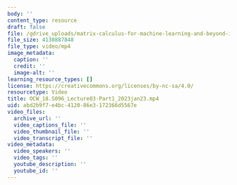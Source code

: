 ```yaml
---
body: ''
content_type: resource
draft: false
file: /gdrive_uploads/matrix-calculus-for-machine-learning-and-beyond-iap-2023/1BZPcIy3JwKPgDcOSM-zp_293D_eKdPn3/ocw_18s096_lecture03-part1_2023jan23.mp4
file_size: 4130887848
file_type: video/mp4
image_metadata:
  caption: ''
  credit: ''
  image-alt: ''
learning_resource_types: []
license: https://creativecommons.org/licenses/by-nc-sa/4.0/
resourcetype: Video
title: OCW_18.S096_Lecture03-Part1_2023jan23.mp4
uid: abd2b9f7-e4bc-4120-86e3-172366d5567e
video_files:
  archive_url: ''
  video_captions_file: ''
  video_thumbnail_file: ''
  video_transcript_file: ''
video_metadata:
  video_speakers: ''
  video_tags: ''
  youtube_description: ''
  youtube_id: ''
---
```

